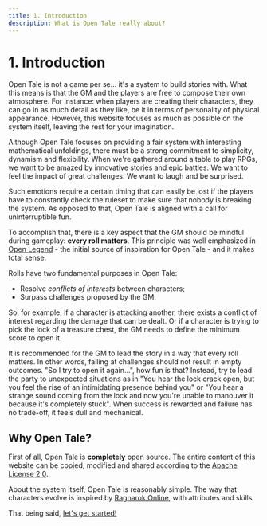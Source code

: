 ```yaml
---
title: 1. Introduction
description: What is Open Tale really about?
---
```


# 1. Introduction

Open Tale is not a game per se... it's a system to build stories with. What this
means is that the GM and the players are free to compose their own atmosphere.
For instance: when players are creating their characters, they can go in as much
detail as they like, be it in terms of personality of physical appearance.
However, this website focuses as much as possible on the system itself, leaving
the rest for your imagination.

Although Open Tale focuses on providing a fair system with interesting
mathematical unfoldings, there must be a strong commitment to simplicity,
dynamism and flexibility. When we're gathered around a table to play RPGs, we
want to be amazed by innovative stories and epic battles. We want to feel the
impact of great challenges. We want to laugh and be surprised.

Such emotions require a certain timing that can easily be lost if the players
have to constantly check the ruleset to make sure that nobody is breaking the
system. As opposed to that, Open Tale is aligned with a call for uninterruptible
fun.

To accomplish that, there is a key aspect that the GM should be mindful during
gameplay: **every roll matters**. This principle was well emphasized in [Open
Legend][openlegend] - the initial source of inspiration for Open Tale - and it
makes total sense.

Rolls have two fundamental purposes in Open Tale:

* Resolve *conflicts of interests* between characters;
* Surpass challenges proposed by the GM.

So, for example, if a character is attacking another, there exists a conflict of
interest regarding the damage that can be dealt. Or if a character is trying to
pick the lock of a treasure chest, the GM needs to define the minimum score to
open it.

It is recommended for the GM to lead the story in a way that every roll matters.
In other words, failing at challenges should not result in empty outcomes. "So I
try to open it again...", how fun is that? Instead, try to lead the party to
unexpected situations as in "You hear the lock crack open, but you feel the rise
of an intimidating presence behind you" or "You hear a strange sound coming from
the lock and now you're unable to manouver it because it's completely stuck".
When success is rewarded and failure has no trade-off, it feels dull and
mechanical.

## Why Open Tale?

First of all, Open Tale is **completely** open source. The entire content of
this website can be copied, modified and shared according to the [Apache License
2.0][apache].

About the system itself, Open Tale is reasonably simple. The way that characters
evolve is inspired by [Ragnarok Online][ragnarok], with attributes and skills.

That being said, [let's get started!](02-characters)

[openlegend]: https://openlegendrpg.com
[apache]: http://www.apache.org/licenses/LICENSE-2.0
[ragnarok]: http://playragnarok.com/
